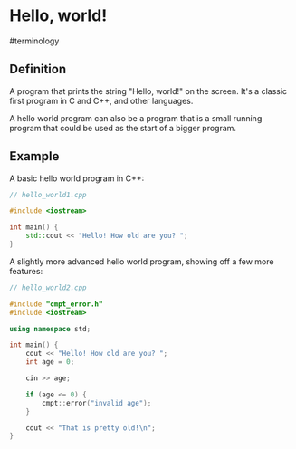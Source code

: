 # Hello, world!
#terminology

## Definition
A program that prints the string "Hello, world!" on the screen. It's a classic first program in C and C++, and other languages.

A hello world program can also be a program that is a small running program that could be used as the start of a bigger program.

## Example
A basic hello world program in C++:

```cpp
// hello_world1.cpp

#include <iostream>

int main() {
    std::cout << "Hello! How old are you? ";
}
```

A slightly more advanced hello world program, showing off a few more features:

```cpp
// hello_world2.cpp

#include "cmpt_error.h"
#include <iostream>

using namespace std;

int main() {
    cout << "Hello! How old are you? ";
    int age = 0;

    cin >> age;

    if (age <= 0) {
        cmpt::error("invalid age");
    }

    cout << "That is pretty old!\n";
}
```
